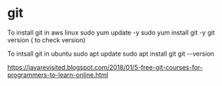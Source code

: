 # git

To install git in aws linux
sudo yum update -y
sudo yum install git -y
git version ( to check version)


To intsall git in ubuntu
sudo apt update
sudo apt install git
git --version

https://javarevisited.blogspot.com/2018/01/5-free-git-courses-for-programmers-to-learn-online.html
